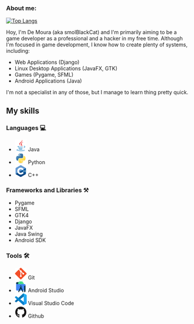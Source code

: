 ### About me:

[![Top Langs](https://github-readme-stats.vercel.app/api/top-langs/?username=smolBlackCat&layout=compact)](https://github.com/anuraghazra/github-readme-stats)

Hoy, I'm De Moura (aka smolBlackCat) and I'm primarily aiming to be a game
developer as a professional and a hacker in my free time. Although I'm focused
in game development, I know how to create plenty of systems, including:

* Web Applications (Django)
* Linux Desktop Applications (JavaFX, GTK)
* Games (Pygame, SFML)
* Android Applications (Java)

I'm not a specialist in any of those, but I manage to learn thing pretty quick.

## My skills

### Languages 💻

* <img src="https://raw.githubusercontent.com/devicons/devicon/v2.15.1/icons/java/java-original.svg" width=32 height=32> Java
* <img src="https://raw.githubusercontent.com/devicons/devicon/v2.15.1/icons/python/python-original.svg" width=32 height=32> Python
* <img src="https://raw.githubusercontent.com/devicons/devicon/v2.15.1/icons/cplusplus/cplusplus-original.svg" width=32 height=32> C++

### Frameworks and Libraries ⚒️

* Pygame
* SFML
* GTK4
* Django
* JavaFX
* Java Swing
* Android SDK

### Tools 🛠️

* <img src="https://raw.githubusercontent.com/devicons/devicon/v2.15.1/icons/git/git-original.svg" width=32 height=32> Git
* <img src="https://raw.githubusercontent.com/devicons/devicon/v2.15.1/icons/androidstudio/androidstudio-original.svg" width=32 height=32> Android Studio
* <img src="https://raw.githubusercontent.com/devicons/devicon/v2.15.1/icons/vscode/vscode-original.svg" width=32 height=32> Visual Studio Code
* <img src="https://raw.githubusercontent.com/devicons/devicon/v2.15.1/icons/github/github-original.svg" width=32 height=32> Github